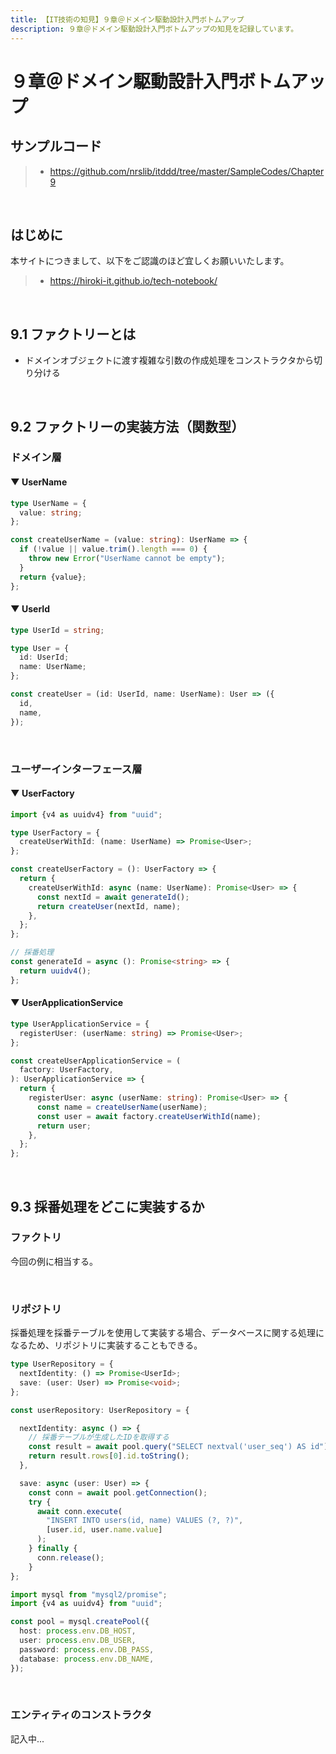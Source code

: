 ```yaml
---
title: 【IT技術の知見】９章＠ドメイン駆動設計入門ボトムアップ
description: ９章＠ドメイン駆動設計入門ボトムアップの知見を記録しています。
---
```


# ９章＠ドメイン駆動設計入門ボトムアップ

## サンプルコード

> - https://github.com/nrslib/itddd/tree/master/SampleCodes/Chapter9

<br>

## はじめに

本サイトにつきまして、以下をご認識のほど宜しくお願いいたします。

> - https://hiroki-it.github.io/tech-notebook/

<br>

## 9.1 ファクトリーとは

- ドメインオブジェクトに渡す複雑な引数の作成処理をコンストラクタから切り分ける

<br>

## 9.2 ファクトリーの実装方法（関数型）

### ドメイン層

#### ▼ UserName

```typescript
type UserName = {
  value: string;
};

const createUserName = (value: string): UserName => {
  if (!value || value.trim().length === 0) {
    throw new Error("UserName cannot be empty");
  }
  return {value};
};
```

#### ▼ UserId

```typescript
type UserId = string;

type User = {
  id: UserId;
  name: UserName;
};

const createUser = (id: UserId, name: UserName): User => ({
  id,
  name,
});
```

<br>

### ユーザーインターフェース層

#### ▼ UserFactory

```typescript
import {v4 as uuidv4} from "uuid";

type UserFactory = {
  createUserWithId: (name: UserName) => Promise<User>;
};

const createUserFactory = (): UserFactory => {
  return {
    createUserWithId: async (name: UserName): Promise<User> => {
      const nextId = await generateId();
      return createUser(nextId, name);
    },
  };
};

// 採番処理
const generateId = async (): Promise<string> => {
  return uuidv4();
};
```

#### ▼ UserApplicationService

```typescript
type UserApplicationService = {
  registerUser: (userName: string) => Promise<User>;
};

const createUserApplicationService = (
  factory: UserFactory,
): UserApplicationService => {
  return {
    registerUser: async (userName: string): Promise<User> => {
      const name = createUserName(userName);
      const user = await factory.createUserWithId(name);
      return user;
    },
  };
};
```

<br>

## 9.3 採番処理をどこに実装するか

### ファクトリ

今回の例に相当する。

<br>

### リポジトリ

採番処理を採番テーブルを使用して実装する場合、データベースに関する処理になるため、リポジトリに実装することもできる。

```typescript
type UserRepository = {
  nextIdentity: () => Promise<UserId>;
  save: (user: User) => Promise<void>;
};

const userRepository: UserRepository = {

  nextIdentity: async () => {
    // 採番テーブルが生成したIDを取得する
    const result = await pool.query("SELECT nextval('user_seq') AS id");
    return result.rows[0].id.toString();
  },

  save: async (user: User) => {
    const conn = await pool.getConnection();
    try {
      await conn.execute(
        "INSERT INTO users(id, name) VALUES (?, ?)",
        [user.id, user.name.value]
      );
    } finally {
      conn.release();
    }
};
```

```typescript
import mysql from "mysql2/promise";
import {v4 as uuidv4} from "uuid";

const pool = mysql.createPool({
  host: process.env.DB_HOST,
  user: process.env.DB_USER,
  password: process.env.DB_PASS,
  database: process.env.DB_NAME,
});
```

<br>

### エンティティのコンストラクタ

記入中...

<br>
